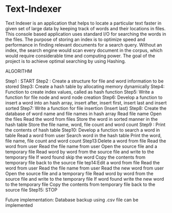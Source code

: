 # Text-Indexer
Text Indexer is an application that helps to locate a particular text faster in given set of large data by keeping track of words and their locations in files. This console based application uses standard I/O for searching the words in the files. The purpose of storing an index is to optimize speed and performance in finding relevant documents for a search query. Without an index, the search engine would scan every document in the corpus, which would require considerable time and computing power. The goal of the project is to achieve optimal searching by using Hashing.

ALGORITHM

Step1 : START
Step2 : Create a structure for file and word information to be stored
Step3: Create a hash table by allocating memory dynamically
Step4: Function to create index values, called as hash function 
Step5: Write a function for file node and word node creation
Step6: Develop a function to insert a word into an hash array, insert after, insert first,  insert last and insert sorted
Step7: Write a function for file insertion (Insert last)
Step8: Create the database of word name and file names in hash array
Read file name
Open the files
Read the word from files
Store the word in sorted manner in the hash table
Store the file name, word, file count and word count
Step9 : Print the contents of hash table
Step10: Develop a function to search a word in table
Read a word from user
Search word in the hash table
Print the word, file name, file count and word count
Step13:Delete a word from file
Read the word from user
Read the file name from user
Open the source file and a temporary file
Read word by word from the source file and write to the temporary file 
If word found skip the word
Copy the contents from temporary file back to the source file
tep14:Edit a word from file
Read the word from user
Read the file name from user
Read the new word from user
Open the source file and a temporary file
Read word by word from the source file and write to the temporary file 
If word found write the new word to the temporary file
Copy the contents from temporary file back to the source file
Step15: STOP

Future implementation: Database backup using .csv file can be implemented
